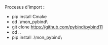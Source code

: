 Procesus d'import : 
- pip install Cmake
- cd .\mon_pybind\
- git clone https://github.com/pybind/pybind11
- cd ..
- pip install .\mon_pybind\
